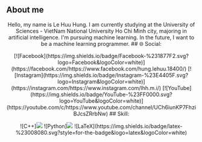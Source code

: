 ## About me
<p align="center" >
Hello, my name is Le Huu Hung. I am currently studying at the University of Sciences - VietNam National University Ho Chi Minh city, majoring in artificial intelligence. I'm pursuing machine learning. In the future, I want to be a machine learning programmer.
## 🌐 Social:
 <p align="center" >
[![Facebook](https://img.shields.io/badge/Facebook-%231877F2.svg?logo=Facebook&logoColor=white)](https://facebook.com/https://www.facebook.com/hung.lehuu.18400/) 
[![Instagram](https://img.shields.io/badge/Instagram-%23E4405F.svg?logo=Instagram&logoColor=white)](https://instagram.com/https://www.instagram.com/lhh.m.i/) 
[![YouTube](https://img.shields.io/badge/YouTube-%23FF0000.svg?logo=YouTube&logoColor=white)](https://youtube.com/c/https://www.youtube.com/channel/UCh6iunKP7FhziBJcsZRrbNw) 
## Skill:
<p align="center" >
  ![C++]<img src="https://img.icons8.com/color/48/undefined/c-plus-plus-logo.png"/>
  ![Python]<img src="https://img.icons8.com/color/48/undefined/python--v1.png"/>
  ![LaTeX](https://img.shields.io/badge/latex-%23008080.svg?style=for-the-badge&logo=latex&logoColor=white)

